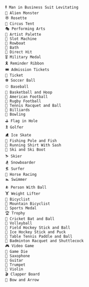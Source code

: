     🕴 Man in Business Suit Levitating
    👾 Alien Monster
    🏵 Rosette
    🎪 Circus Tent
    🎭 Performing Arts
    🎨 Artist Palette
    🎰 Slot Machine
    🚣 Rowboat
    🛀 Bath
    🎯 Direct Hit
    🎖 Military Medal
    🎗 Reminder Ribbon
    🎟 Admission Tickets
    🎫 Ticket
    ⚽ Soccer Ball
    ⚾ Baseball
    🏀 Basketball and Hoop
    🏈 American Football
    🏉 Rugby Football
    🎾 Tennis Racquet and Ball
    🎱 Billiards
    🎳 Bowling
    ⛳ Flag in Hole
    🏌 Golfer
    ⛸ Ice Skate
    🎣 Fishing Pole and Fish
    🎽 Running Shirt With Sash
    🎿 Ski and Ski Boot
    ⛷ Skier
    🏂 Snowboarder
    🏄 Surfer
    🏇 Horse Racing
    🏊 Swimmer
    ⛹ Person With Ball
    🏋 Weight Lifter
    🚴 Bicyclist
    🚵 Mountain Bicyclist
    🏅 Sports Medal
    🏆 Trophy
    🏏 Cricket Bat and Ball
    🏐 Volleyball
    🏑 Field Hockey Stick and Ball
    🏒 Ice Hockey Stick and Puck
    🏓 Table Tennis Paddle and Ball
    🏸 Badminton Racquet and Shuttlecock
    🎮 Video Game
    🎲 Game Die
    🎷 Saxophone
    🎸 Guitar
    🎺 Trumpet
    🎻 Violin
    🎬 Clapper Board
    🏹 Bow and Arrow
